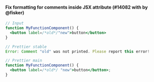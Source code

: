 #### Fix formatting for comments inside JSX attribute (#14082 with by @fisker)

<!-- prettier-ignore -->
```jsx
// Input
function MyFunctionComponent() {
  <button label=/*old*/"new">button</button>
}

// Prettier stable
Error: Comment "old" was not printed. Please report this error!

// Prettier main
function MyFunctionComponent() {
  <button label=/*old*/ "new">button</button>;
}
```
